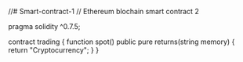 //# Smart-contract-1
// Ethereum blochain smart contract 2

pragma solidity ^0.7.5;

contract trading
{
    function spot() public pure returns(string memory)
    {
        return "Cryptocurrency";
    }
}
